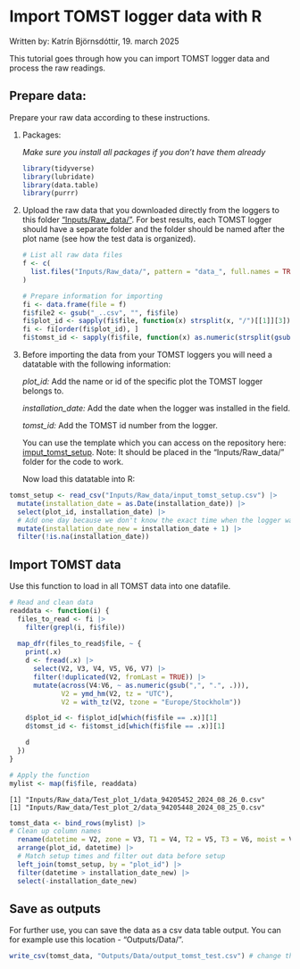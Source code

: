 

# Import TOMST logger data with R

Written by: Katrín Björnsdóttir, 19. march 2025

This tutorial goes through how you can import TOMST logger data and
process the raw readings.

## Prepare data:

Prepare your raw data according to these instructions.

1.  Packages:

    *Make sure you install all packages if you don’t have them already*

    ``` r
    library(tidyverse)
    library(lubridate)
    library(data.table)
    library(purrr)
    ```

2.  Upload the raw data that you downloaded directly from the loggers to
    this folder
    [“Inputs/Raw_data/”](https://github.com/EDGE-Lab-GU/EDGE_TOMST_processing/tree/main/Inputs/Raw_data).
    For best results, each TOMST logger should have a separate folder
    and the folder should be named after the plot name (see how the test
    data is organized).

    ``` r
    # List all raw data files
    f <- c(
      list.files("Inputs/Raw_data/", pattern = "data_", full.names = TRUE, recursive = TRUE)
    )

    # Prepare information for importing
    fi <- data.frame(file = f)
    fi$file2 <- gsub("_..csv", "", fi$file)
    fi$plot_id <- sapply(fi$file, function(x) strsplit(x, "/")[[1]][3]) # extract plot_id from folder path
    fi <- fi[order(fi$plot_id), ]
    fi$tomst_id <- sapply(fi$file, function(x) as.numeric(strsplit(gsub("data_", "", strsplit(x, "/")[[1]][4]), "_")[[1]][1])) # extract tomst_id from file path
    ```

3.  Before importing the data from your TOMST loggers you will need a
    datatable with the following information:

    *plot_id:* Add the name or id of the specific plot the TOMST logger
    belongs to.

    *installation_date:* Add the date when the logger was installed in
    the field.

    *tomst_id:* Add the TOMST id number from the logger.

    You can use the template which you can access on the repository
    here:
    [imput_tomst_setup](https://github.com/EDGE-Lab-GU/EDGE_TOMST_processing/blob/main/Inputs/Raw_data/input_tomst_setup.csv).
    Note: It should be placed in the “Inputs/Raw_data/” folder for the
    code to work.

    Now load this datatable into R:

``` r
tomst_setup <- read_csv("Inputs/Raw_data/input_tomst_setup.csv") |> 
  mutate(installation_date = as.Date(installation_date)) |>
  select(plot_id, installation_date) |>
  # Add one day because we don't know the exact time when the logger was set up. Easier to ignore the installation date completely.
  mutate(installation_date_new = installation_date + 1) |>
  filter(!is.na(installation_date))
```

## Import TOMST data

Use this function to load in all TOMST data into one datafile.

``` r
# Read and clean data
readdata <- function(i) {
  files_to_read <- fi |> 
    filter(grepl(i, fi$file))
  
  map_dfr(files_to_read$file, ~ {
    print(.x)
    d <- fread(.x) |>
      select(V2, V3, V4, V5, V6, V7) |>
      filter(!duplicated(V2, fromLast = TRUE)) |>
      mutate(across(V4:V6, ~ as.numeric(gsub(",", ".", .))),
             V2 = ymd_hm(V2, tz = "UTC"),
             V2 = with_tz(V2, tzone = "Europe/Stockholm"))

    d$plot_id <- fi$plot_id[which(fi$file == .x)][1]
    d$tomst_id <- fi$tomst_id[which(fi$file == .x)][1]

    d
  })
}

# Apply the function
mylist <- map(fi$file, readdata)
```

    [1] "Inputs/Raw_data/Test_plot_1/data_94205452_2024_08_26_0.csv"
    [1] "Inputs/Raw_data/Test_plot_2/data_94205448_2024_08_25_0.csv"

``` r
tomst_data <- bind_rows(mylist) |> 
# Clean up column names
  rename(datetime = V2, zone = V3, T1 = V4, T2 = V5, T3 = V6, moist = V7) |>
  arrange(plot_id, datetime) |> 
  # Match setup times and filter out data before setup
  left_join(tomst_setup, by = "plot_id") |> 
  filter(datetime > installation_date_new) |>
  select(-installation_date_new)
```

## Save as outputs

For further use, you can save the data as a csv data table output. You
can for example use this location - “Outputs/Data/”.

``` r
write_csv(tomst_data, "Outputs/Data/output_tomst_test.csv") # change the output name to fit your data
```
